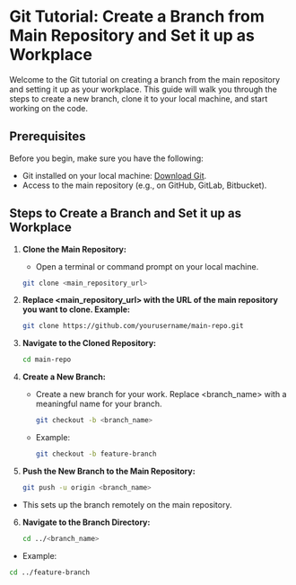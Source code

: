 # Git Tutorial: Create a Branch from Main Repository and Set it up as Workplace

Welcome to the Git tutorial on creating a branch from the main repository and setting it up as your workplace. This guide will walk you through the steps to create a new branch, clone it to your local machine, and start working on the code.

## Prerequisites

Before you begin, make sure you have the following:
- Git installed on your local machine: [Download Git](https://git-scm.com/downloads).
- Access to the main repository (e.g., on GitHub, GitLab, Bitbucket).

## Steps to Create a Branch and Set it up as Workplace

1. **Clone the Main Repository:**
   - Open a terminal or command prompt on your local machine.

   ```bash
   git clone <main_repository_url>
2. **Replace <main_repository_url> with the URL of the main repository you want to clone. Example:**
   ```bash
   git clone https://github.com/yourusername/main-repo.git
   
3. **Navigate to the Cloned Repository:**
   ```bash
   cd main-repo
   
4. **Create a New Branch:**
   - Create a new branch for your work. Replace <branch_name> with a meaningful name for your branch.
     ```bash
     git checkout -b <branch_name>
   - Example:
     ```bash
     git checkout -b feature-branch
5. **Push the New Branch to the Main Repository:**
   ```bash
   git push -u origin <branch_name>
  - This sets up the branch remotely on the main repository.
6. **Navigate to the Branch Directory:**
   ```bash
   cd ../<branch_name>
  - Example:
   ```bash
   cd ../feature-branch


